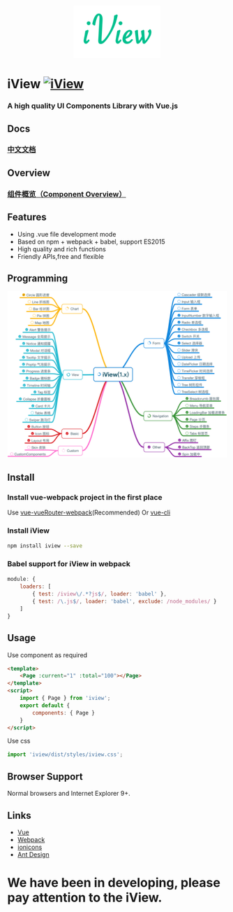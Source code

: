 <p align="center">
    <a href="https://www.iviewui.com">
        <img width="200" src="https://raw.githubusercontent.com/iview/iview/master/assets/logo.png">
    </a>
</p>

# iView [![iView](https://img.shields.io/npm/v/iview.svg?style=flat-square)](https://www.npmjs.org/package/iview)

### A high quality  UI Components Library with Vue.js

## Docs

### [中文文档](https://www.iviewui.com)

## Overview

### [组件概览（Component Overview）](https://www.iviewui.com/overview)

## Features

- Using .vue file development mode
- Based on npm + webpack + babel, support ES2015
- High quality and rich functions
- Friendly APIs,free and flexible

## Programming 

![iView](https://raw.githubusercontent.com/iview/iview/master/assets/iview.png)

## Install

### Install vue-webpack project in the first place 

Use [vue-vueRouter-webpack](https://github.com/icarusion/vue-vueRouter-webpack)(Recommended) Or [vue-cli](https://github.com/vuejs/vue-cli)

### Install iView

```bash
npm install iview --save
```

### Babel support for iView in webpack
```js
module: {
    loaders: [
        { test: /iview\/.*?js$/, loader: 'babel' },
        { test: /\.js$/, loader: 'babel', exclude: /node_modules/ }
    ]
}
```

## Usage

Use component as required

```html
<template>
    <Page :current="1" :total="100"></Page>
</template>
<script>
    import { Page } from 'iview';
    export default {
        components: { Page }
    }
</script>
```
Use css
```js
import 'iview/dist/styles/iview.css';
```

## Browser Support

Normal browsers and Internet Explorer 9+.

## Links

- [Vue](https://github.com/vuejs/vue)
- [Webpack](https://github.com/webpack/webpack)
- [ionicons](https://github.com/driftyco/ionicons)
- [Ant Design](https://github.com/ant-design/ant-design)

# We have been in developing, please pay attention to the iView.